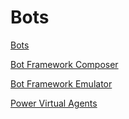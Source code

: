 # Bots

[Bots](https://docs.microsoft.com/en-us/microsoftteams/platform/bots/what-are-bots)

[Bot Framework Composer](https://docs.microsoft.com/en-us/composer/introduction)

[Bot Framework Emulator](https://github.com/Microsoft/BotFramework-Emulator/releases)

[Power Virtual Agents](https://docs.microsoft.com/en-us/power-virtual-agents/fundamentals-what-is-power-virtual-agents)
